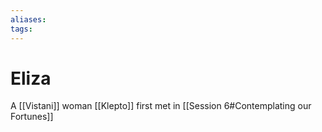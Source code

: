 ```yaml
---
aliases: 
tags: 
---
```


# Eliza

A [[Vistani]] woman [[Klepto]] first met in [[Session 6#Contemplating our Fortunes]]